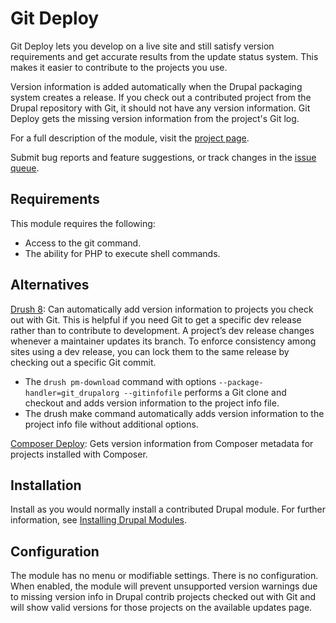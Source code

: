 # Git Deploy

Git Deploy lets you develop on a live site and still satisfy version
requirements and get accurate results from the update status system. This makes
it easier to contribute to the projects you use.

Version information is added automatically when the Drupal packaging system
creates a release. If you check out a contributed project from the Drupal
repository with Git, it should not have any version information. Git Deploy gets
the missing version information from the project's Git log.

For a full description of the module, visit the
[project page](https://www.drupal.org/project/git_deploy).

Submit bug reports and feature suggestions, or track changes in the
[issue queue](https://www.drupal.org/project/issues/git_deploy).


## Requirements

This module requires the following:

- Access to the git command.
- The ability for PHP to execute shell commands.


## Alternatives

[Drush 8](https://docs.drush.org/en/8.x/): Can automatically add version
information to projects you check out with Git. This is helpful if you need Git
to get a specific dev release rather than to contribute to development. A
project’s dev release changes whenever a maintainer updates its branch. To
enforce consistency among sites using a dev release, you can lock them to the
same release by checking out a specific Git commit.

- The `drush pm-download` command with options `--package-handler=git_drupalorg
  --gitinfofile` performs a Git clone and checkout and adds version information
  to the project info file.
- The drush make command automatically adds version information to the project
  info file without additional options.

[Composer Deploy](https://www.drupal.org/project/composer_deploy): Gets version
information from Composer metadata for projects installed with Composer.


## Installation

Install as you would normally install a contributed Drupal module. For further
information, see
[Installing Drupal Modules](https://www.drupal.org/docs/extending-drupal/installing-drupal-modules).


## Configuration

The module has no menu or modifiable settings. There is no configuration. When
enabled, the module will prevent unsupported version warnings due to missing
version info in Drupal contrib projects checked out with Git and will show valid
versions for those projects on the available updates page.
